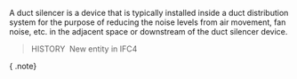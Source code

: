 ﻿A duct silencer is a device that is typically installed inside a duct distribution system for the purpose of reducing the noise levels from air movement, fan noise, etc. in the adjacent space or downstream of the duct silencer device.

> HISTORY&nbsp; New entity in IFC4

{ .note}
>